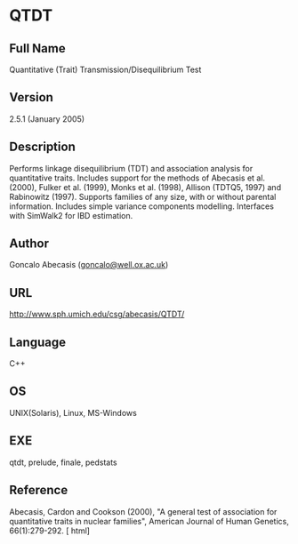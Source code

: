 # QTDT

## Full Name
Quantitative (Trait) Transmission/Disequilibrium Test

## Version
2.5.1 (January 2005)

## Description
Performs linkage disequilibrium (TDT) and association analysis for quantitative traits. Includes support for the methods of Abecasis et al. (2000), Fulker et al. (1999), Monks et al. (1998), Allison (TDTQ5, 1997) and Rabinowitz (1997). Supports families of any size, with or without parental information. Includes simple variance components modelling. Interfaces with SimWalk2 for IBD estimation.

## Author
Goncalo Abecasis (goncalo@well.ox.ac.uk)

## URL
http://www.sph.umich.edu/csg/abecasis/QTDT/

## Language
C++

## OS
UNIX(Solaris), Linux, MS-Windows

## EXE
qtdt, prelude, finale, pedstats

## Reference
Abecasis, Cardon and Cookson (2000), "A general test of association for quantitative traits in nuclear families", American Journal of Human Genetics, 66(1):279-292\. [ html]